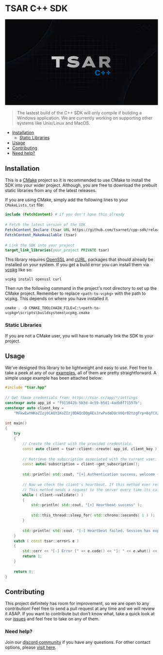 # TSAR C++ SDK
![banner](/banner.png)

> The lastest build of the C++ SDK will only compile if building a Windows application. We are currently working on supporting other systems like Unix/Linux and MacOS.

* [Installation](#installation)
    * [Static Libraries](#static-libraries)
* [Usage](#usage)
* [Contributing](#contributing)
* [Need help?](#need-help)

## Installation
This is a [CMake](https://cmake.org/) project so it is recommended to use CMake to install the SDK into your wider project. Although, you are free to download the prebuilt static libraries from any of the latest releases.

If you are using CMake, simply add the following lines to your `CMakeLists.txt` file:
```cmake
include (FetchContent) # if you don't have this already

# Fetch the latest version of the SDK
FetchContent_Declare (tsar URL https://github.com/tsarnet/cpp-sdk/releases/download/v1.0/tsar-src.zip)
FetchContent_MakeAvailable (tsar)

# Link the SDK into your project
target_link_libraries(your_project PRIVATE tsar)
```
This library requires [OpenSSL](https://www.openssl.org/) and [cURL](https://curl.se/), packages that should already be installed on your system. If you get a build error you can install them via [vcpkg](https://vcpkg.io/) like so:
```
vcpkg install openssl curl
```
Then run the following command in the project's root directory to set up the CMake project. Remember to replace `<path-to-vcpkg>` with the path to vcpkg. This depends on where you have installed it.
```
cmake . -D CMAKE_TOOLCHAIN_FILE=C:\<path-to-vcpkg>\scripts\buildsystems\vcpkg.cmake
```
### Static Libraries
If you are not a CMake user, you will have to manually link the SDK to your project.

## Usage
We've designed this library to be lightweight and easy to use. Feel free to take a peek at any of our [examples](/examples), all of them are pretty straightforward. A simple usage example has been attached below:
```cpp
#include "tsar.hpp"

// Get these credentials from: https://tsar.cc/app/*/settings
constexpr auto app_id = "f911842b-5b3d-4c59-b5d1-4adb8f71557b";
constexpr auto client_key =
    "MFkwEwYHKoZIzj0CAQYIKoZIzj0DAQcDQgAEvJrwPvdeDUcV8Qr02tzgFrp+8qfCV/vG1HcQJYYV8u5vYUfGABMAYT0qOQltXEX9DTcB2fzLfwQnl7yiAaNruQ==";

int main()
{
    try
    {
        // Create the client with the provided credentials. 
        const auto client = tsar::client::create( app_id, client_key );

        // Retrieve the subscription associated with the current user.
        const auto& subscription = client->get_subscription();

        std::println( std::cout, "[+] Authentication success, welcome {}!", subscription.user.username.value_or( "N/A" ) );

        // Now we check the client's heartbeat. If this method ever returns false, then the current user's session has expired.
        // This method sends a request to the server every time its called.
        while ( client->validate() )
        {
            std::println( std::cout, "[+] Heartbeat success" );

            std::this_thread::sleep_for( std::chrono::seconds( 1 ) );
        }

        std::println( std::cout, "[-] Heartbeat failed. Session has expired." );
    }
    catch ( const tsar::error& e )
    {
        std::cerr << "[-] Error [" << e.code() << "]: " << e.what() << std::endl;
        return 1;
    }

    return 0;
}
``` 

## Contributing
This project definitely has room for improvement, so we are open to any contribution! Feel free to send a pull request at any time and we will review it ASAP. If you want to contribute but don't know what, take a quick look at our [issues](https://github.com/tsarnet/cpp-sdk-v2/issues) and feel free to take on any of them.

### Need help?
Join our [discord community](https://discord.com/invite/5xKTNFdQ) if you have any questions. For other contact options, please [visit here](https://tsar.cc/about/social).
